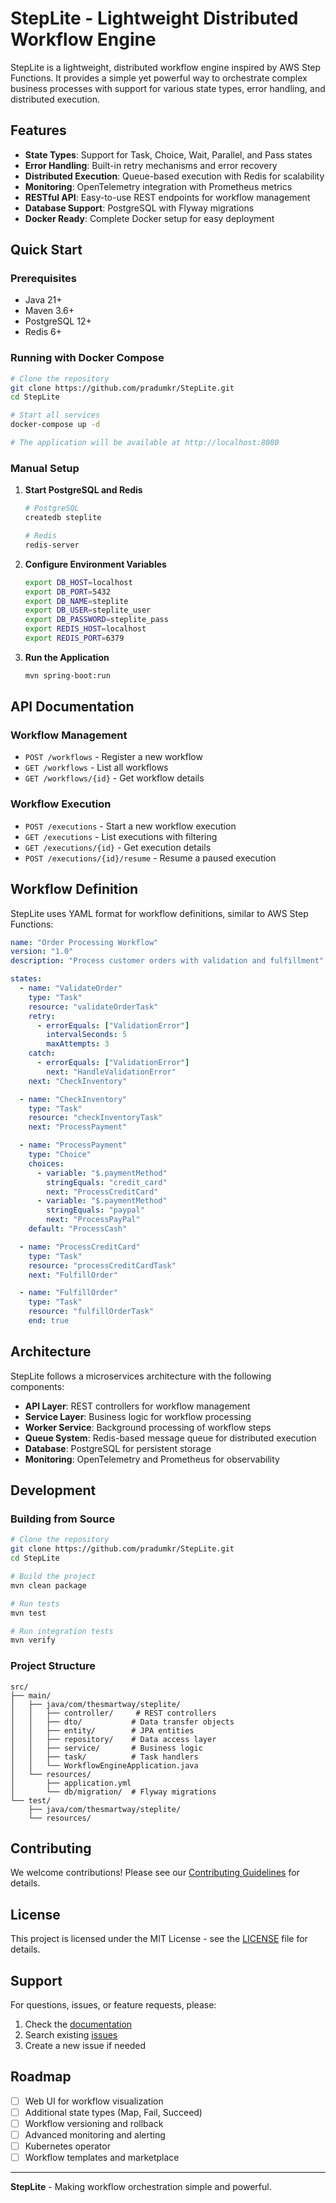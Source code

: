# StepLite - Lightweight Distributed Workflow Engine

StepLite is a lightweight, distributed workflow engine inspired by AWS Step Functions. It provides a simple yet powerful way to orchestrate complex business processes with support for various state types, error handling, and distributed execution.

## Features

- **State Types**: Support for Task, Choice, Wait, Parallel, and Pass states
- **Error Handling**: Built-in retry mechanisms and error recovery
- **Distributed Execution**: Queue-based execution with Redis for scalability
- **Monitoring**: OpenTelemetry integration with Prometheus metrics
- **RESTful API**: Easy-to-use REST endpoints for workflow management
- **Database Support**: PostgreSQL with Flyway migrations
- **Docker Ready**: Complete Docker setup for easy deployment

## Quick Start

### Prerequisites

- Java 21+
- Maven 3.6+
- PostgreSQL 12+
- Redis 6+

### Running with Docker Compose

```bash
# Clone the repository
git clone https://github.com/pradumkr/StepLite.git
cd StepLite

# Start all services
docker-compose up -d

# The application will be available at http://localhost:8080
```

### Manual Setup

1. **Start PostgreSQL and Redis**
   ```bash
   # PostgreSQL
   createdb steplite
   
   # Redis
   redis-server
   ```

2. **Configure Environment Variables**
   ```bash
   export DB_HOST=localhost
   export DB_PORT=5432
   export DB_NAME=steplite
   export DB_USER=steplite_user
   export DB_PASSWORD=steplite_pass
   export REDIS_HOST=localhost
   export REDIS_PORT=6379
   ```

3. **Run the Application**
   ```bash
   mvn spring-boot:run
   ```

## API Documentation

### Workflow Management

- `POST /workflows` - Register a new workflow
- `GET /workflows` - List all workflows
- `GET /workflows/{id}` - Get workflow details

### Workflow Execution

- `POST /executions` - Start a new workflow execution
- `GET /executions` - List executions with filtering
- `GET /executions/{id}` - Get execution details
- `POST /executions/{id}/resume` - Resume a paused execution

## Workflow Definition

StepLite uses YAML format for workflow definitions, similar to AWS Step Functions:

```yaml
name: "Order Processing Workflow"
version: "1.0"
description: "Process customer orders with validation and fulfillment"

states:
  - name: "ValidateOrder"
    type: "Task"
    resource: "validateOrderTask"
    retry:
      - errorEquals: ["ValidationError"]
        intervalSeconds: 5
        maxAttempts: 3
    catch:
      - errorEquals: ["ValidationError"]
        next: "HandleValidationError"
    next: "CheckInventory"

  - name: "CheckInventory"
    type: "Task"
    resource: "checkInventoryTask"
    next: "ProcessPayment"

  - name: "ProcessPayment"
    type: "Choice"
    choices:
      - variable: "$.paymentMethod"
        stringEquals: "credit_card"
        next: "ProcessCreditCard"
      - variable: "$.paymentMethod"
        stringEquals: "paypal"
        next: "ProcessPayPal"
    default: "ProcessCash"

  - name: "ProcessCreditCard"
    type: "Task"
    resource: "processCreditCardTask"
    next: "FulfillOrder"

  - name: "FulfillOrder"
    type: "Task"
    resource: "fulfillOrderTask"
    end: true
```

## Architecture

StepLite follows a microservices architecture with the following components:

- **API Layer**: REST controllers for workflow management
- **Service Layer**: Business logic for workflow processing
- **Worker Service**: Background processing of workflow steps
- **Queue System**: Redis-based message queue for distributed execution
- **Database**: PostgreSQL for persistent storage
- **Monitoring**: OpenTelemetry and Prometheus for observability

## Development

### Building from Source

```bash
# Clone the repository
git clone https://github.com/pradumkr/StepLite.git
cd StepLite

# Build the project
mvn clean package

# Run tests
mvn test

# Run integration tests
mvn verify
```

### Project Structure

```
src/
├── main/
│   ├── java/com/thesmartway/steplite/
│   │   ├── controller/     # REST controllers
│   │   ├── dto/           # Data transfer objects
│   │   ├── entity/        # JPA entities
│   │   ├── repository/    # Data access layer
│   │   ├── service/       # Business logic
│   │   ├── task/          # Task handlers
│   │   └── WorkflowEngineApplication.java
│   └── resources/
│       ├── application.yml
│       └── db/migration/  # Flyway migrations
└── test/
    ├── java/com/thesmartway/steplite/
    └── resources/
```

## Contributing

We welcome contributions! Please see our [Contributing Guidelines](CONTRIBUTING.md) for details.

## License

This project is licensed under the MIT License - see the [LICENSE](LICENSE) file for details.

## Support

For questions, issues, or feature requests, please:

1. Check the [documentation](docs/)
2. Search existing [issues](https://github.com/pradumkr/StepLite/issues)
3. Create a new issue if needed

## Roadmap

- [ ] Web UI for workflow visualization
- [ ] Additional state types (Map, Fail, Succeed)
- [ ] Workflow versioning and rollback
- [ ] Advanced monitoring and alerting
- [ ] Kubernetes operator
- [ ] Workflow templates and marketplace

---

**StepLite** - Making workflow orchestration simple and powerful.